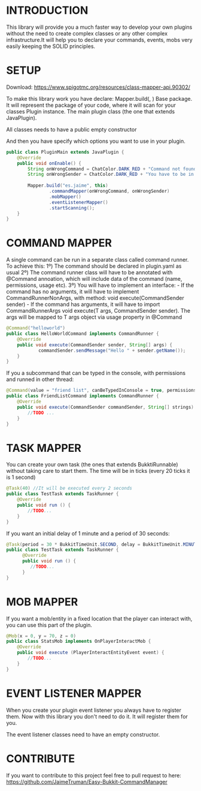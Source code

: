 
# INTRODUCTION
 
This library will provide you a much faster way to develop your own plugins without the need to create complex classes or any other complex infrastructure.It will help you to declare your commands, events, mobs very easily keeping the SOLID principles.
 
# SETUP
 
Download: https://www.spigotmc.org/resources/class-mapper-api.90302/
 
To make this library work you have declare: Mapper.build(<base package>, <plugin instance>)
Base package. It will represent the package of your code, where it will scan for your classes
Plugin instance. The main plugin class (the one that extends JavaPlugin). 

All classes needs to have a public empty constructor 

And then you have specify which options you want to use in your plugin.
 
```java
public class PluginMain extends JavaPlugin {
    @Override
    public void onEnable() {
        String onWrongCommand = ChatColor.DARK_RED + "Command not found";
        String onWrongSender = ChatColor.DARK_RED + "You have to be in the server";
 
        Mapper.build("es.jaime", this)
                .commandMapper(onWrongCommand, onWrongSender)
                .mobMapper()
                .eventListenerMapper()
                .startScanning();
    }
}
``` 
 
# COMMAND MAPPER

A single command can be run in a separate class called command runner. To achieve this:
1º) The command should be declared in plugin.yaml as usual
2º) The command runner class will have to be annotated with @Command annoation, which will include data of the command (name, permissions, usage etc).
3º) You will have to implement an interface: 
	- If the command has no arguments, it will have to implement CommandRunnerNonArgs, with method: void execute(CommandSender sender)
	- If the command has arguments, it will have to import CommandRunnerArgs void execute(T args, CommandSender sender). The args will be mapped to T args object via usage property in @Command 
 
```java
@Command("helloworld")
public class HelloWorldCommand implements CommandRunner {
	@Override
	public void execute(CommandSender sender, String[] args) {
        	commandSender.sendMessage("Hello " + sender.getName());
	}
}
```
 
If you a subcommand that can be typed in the console, with permissions and runned in other thread:
 
```java
@Command(value = "friend list", canBeTypedInConsole = true, permissions = "bukkit.broadcast.user", asynch = true)
public class FriendListCommand implements CommandRunner {
    @Override
    public void execute(CommandSender commandSender, String[] strings) {
        //TODO ...
    }
}
``` 
 
# TASK MAPPER

You can create your own task (the ones that extends BukktiRunnable) without taking care to start them. The time will be in ticks (every 20 ticks it is 1 second)

```java
@Task(40) //It will be executed every 2 seconds
public class TestTask extends TaskRunner {
    @Override
    public void run () {
        //TODO...
    }
}
```

If you want an initial delay of 1 minute and a period of 30 seconds:

```java
@Task(period = 30 * BukkitTimeUnit.SECOND, delay = BukkitTimeUnit.MINUTE)
public class TestTask extends TaskRunner {
      @Override
      public void run () {
      	 //TODO...
      }
}
``` 
 
# MOB MAPPER
 
If you want a mob/entity in a fixed location that the player can interact with, you can use this part of the plugin. 

```java
@Mob(x = 0, y = 70, z = 0)
public class StatsMob implements OnPlayerInteractMob {
    @Override
    public void execute (PlayerInteractEntityEvent event) {
        //TODO...
    }
}
```
 
# EVENT LISTENER MAPPER
 
When you create your plugin event listener you always have to register them. Now with this library you don't need to do it. It will register them for you. 
 
The event listener classes need to have an empty constructor.
 
 
# CONTRIBUTE
 
If you want to contribute to this project feel free to pull request to here: https://github.com/JaimeTruman/Easy-Bukkit-CommandManager
